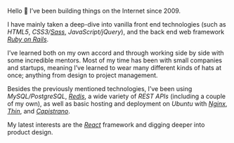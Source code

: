 Hello 👋 I’ve been building things on the Internet since 2009.

I have mainly taken a deep-dive into vanilla front end technologies (such as *HTML5*, *CSS3/[Sass](https://sass-lang.com)*, *JavaScript/jQuery*), and the back end web framework *[Ruby on Rails](https://rubyonrails.org)*.

I’ve learned both on my own accord and through working side by side with some incredible mentors. Most of my time has been with small companies and startups, meaning I’ve learned to wear many different kinds of hats at once; anything from design to project management.

Besides the previously mentioned technologies, I’ve been using *MySQL/PostgreSQL*, *[Redis](https://redis.io)*, a wide variety of *REST APIs* (including a couple of my own), as well as basic hosting and deployment on *Ubuntu* with *[Nginx](https://nginx.org/en/)*, *[Thin](https://github.com/macournoyer/thin)*, and *[Capistrano](https://capistranorb.com)*.

My latest interests are the *[React](https://reactjs.org)* framework and digging deeper into product design.
